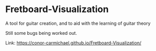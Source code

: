# Fretboard-Visualization
A tool for guitar creation, and to aid with the learning of guitar theory

Still some bugs being worked out.

Link: https://conor-carmichael.github.io/Fretboard-Visualization/
